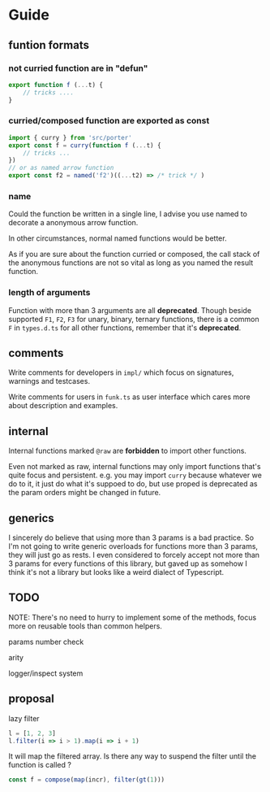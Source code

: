 # Guide

## funtion formats

### not curried function are in "defun"

```ts
export function f (...t) {
    // tricks ....
}
```

### curried/composed function are exported as const

```ts
import { curry } from 'src/porter'
export const f = curry(function f (...t) {
    // tricks ...
})
// or as named arrow function
export const f2 = named('f2')((...t2) => /* trick */ )
```

### name

Could the function be written in a single line, I advise you use named to decorate a anonymous arrow function.

In other circumstances, normal named functions would be better.

As if you are sure about the function curried or composed, the call stack of the anonymous functions are not so vital as long as you named the result function.

### length of arguments

Function with more than 3 arguments are all __deprecated__. Though beside supported `F1`, `F2`, `F3` for unary, binary, ternary functions, there is a common `F` in `types.d.ts` for all other functions, remember that it's __deprecated__.

## comments

Write comments for developers in `impl/` which focus on signatures, warnings and testcases.

Write comments for users in `funk.ts` as user interface which cares more about description and examples.

## internal

Internal functions marked `@raw` are __forbidden__ to import other functions.

Even not marked as raw, internal functions may only import functions that's quite focus and persistent. e.g. you may import `curry` because whatever we do to it, it just do what it's suppoed to do, but use proped is deprecated as the param orders might be changed in future.

## generics

I sincerely do believe that using more than 3 params is a bad practice. So I'm not going to write generic overloads for functions more than 3 params, they will just go as rests. I even considered to forcely accept not more than 3 params for every functions of this library, but gaved up as somehow I think it's not a library but looks like a weird dialect of Typescript.

## TODO

NOTE: There's no need to hurry to implement some of the methods, focus more on reusable tools than common helpers.

params number check

arity

logger/inspect system

## proposal

lazy filter

```js
l = [1, 2, 3]
l.filter(i => i > 1).map(i => i + 1)
```

It will map the filtered array. Is there any way to suspend the filter until the function is called ?

```js
const f = compose(map(incr), filter(gt(1)))
```